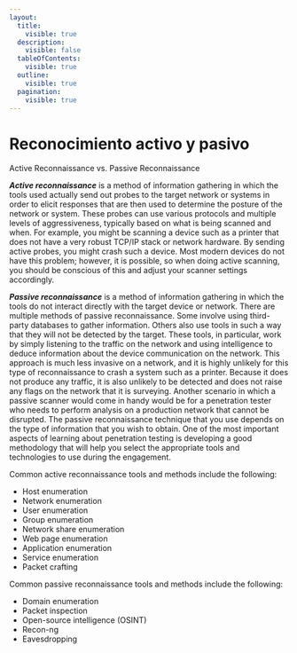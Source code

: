 ```yaml
---
layout:
  title:
    visible: true
  description:
    visible: false
  tableOfContents:
    visible: true
  outline:
    visible: true
  pagination:
    visible: true
---
```


# Reconocimiento activo y pasivo

Active Reconnaissance vs. Passive Reconnaissance

_**Active reconnaissance**_ is a method of information gathering in which the tools used actually send out probes to the target network or systems in order to elicit responses that are then used to determine the posture of the network or system. These probes can use various protocols and multiple levels of aggressiveness, typically based on what is being scanned and when. For example, you might be scanning a device such as a printer that does not have a very robust TCP/IP stack or network hardware. By sending active probes, you might crash such a device. Most modern devices do not have this problem; however, it is possible, so when doing active scanning, you should be conscious of this and adjust your scanner settings accordingly.

_**Passive reconnaissance**_ is a method of information gathering in which the tools do not interact directly with the target device or network. There are multiple methods of passive reconnaissance. Some involve using third-party databases to gather information. Others also use tools in such a way that they will not be detected by the target. These tools, in particular, work by simply listening to the traffic on the network and using intelligence to deduce information about the device communication on the network. This approach is much less invasive on a network, and it is highly unlikely for this type of reconnaissance to crash a system such as a printer. Because it does not produce any traffic, it is also unlikely to be detected and does not raise any flags on the network that it is surveying. Another scenario in which a passive scanner would come in handy would be for a penetration tester who needs to perform analysis on a production network that cannot be disrupted. The passive reconnaissance technique that you use depends on the type of information that you wish to obtain. One of the most important aspects of learning about penetration testing is developing a good methodology that will help you select the appropriate tools and technologies to use during the engagement.

Common active reconnaissance tools and methods include the following:

* Host enumeration
* Network enumeration
* User enumeration
* Group enumeration
* Network share enumeration
* Web page enumeration
* Application enumeration
* Service enumeration
* Packet crafting

Common passive reconnaissance tools and methods include the following:

* Domain enumeration
* Packet inspection
* Open-source intelligence (OSINT)
* Recon-ng
* Eavesdropping
